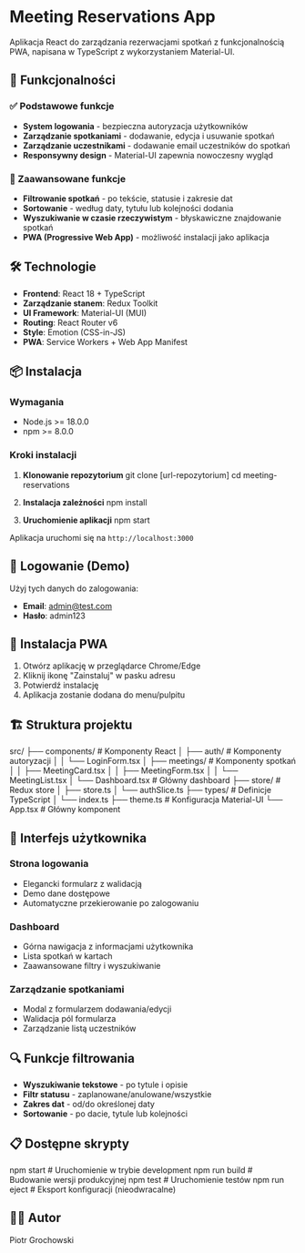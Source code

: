 # Meeting Reservations App

Aplikacja React do zarządzania rezerwacjami spotkań z funkcjonalnością PWA, napisana w TypeScript z wykorzystaniem Material-UI.

## 🚀 Funkcjonalności

### ✅ Podstawowe funkcje

- **System logowania** - bezpieczna autoryzacja użytkowników
- **Zarządzanie spotkaniami** - dodawanie, edycja i usuwanie spotkań
- **Zarządzanie uczestnikami** - dodawanie email uczestników do spotkań
- **Responsywny design** - Material-UI zapewnia nowoczesny wygląd

### 🎯 Zaawansowane funkcje

- **Filtrowanie spotkań** - po tekście, statusie i zakresie dat
- **Sortowanie** - według daty, tytułu lub kolejności dodania
- **Wyszukiwanie w czasie rzeczywistym** - błyskawiczne znajdowanie spotkań
- **PWA (Progressive Web App)** - możliwość instalacji jako aplikacja

## 🛠️ Technologie

- **Frontend**: React 18 + TypeScript
- **Zarządzanie stanem**: Redux Toolkit
- **UI Framework**: Material-UI (MUI)
- **Routing**: React Router v6
- **Style**: Emotion (CSS-in-JS)
- **PWA**: Service Workers + Web App Manifest

## 📦 Instalacja

### Wymagania

- Node.js >= 18.0.0
- npm >= 8.0.0

### Kroki instalacji

1. **Klonowanie repozytorium**
   git clone [url-repozytorium]
   cd meeting-reservations

2. **Instalacja zależności**
   npm install

3. **Uruchomienie aplikacji**
   npm start

Aplikacja uruchomi się na `http://localhost:3000`

## 🔑 Logowanie (Demo)

Użyj tych danych do zalogowania:

- **Email**: admin@test.com
- **Hasło**: admin123

## 📱 Instalacja PWA

1. Otwórz aplikację w przeglądarce Chrome/Edge
2. Kliknij ikonę "Zainstaluj" w pasku adresu
3. Potwierdź instalację
4. Aplikacja zostanie dodana do menu/pulpitu

## 🏗️ Struktura projektu

src/
├── components/ # Komponenty React
│ ├── auth/ # Komponenty autoryzacji
│ │ └── LoginForm.tsx
│ ├── meetings/ # Komponenty spotkań
│ │ ├── MeetingCard.tsx
│ │ ├── MeetingForm.tsx
│ │ └── MeetingList.tsx
│ └── Dashboard.tsx # Główny dashboard
├── store/ # Redux store
│ ├── store.ts
│ └── authSlice.ts
├── types/ # Definicje TypeScript
│ └── index.ts
├── theme.ts # Konfiguracja Material-UI
└── App.tsx # Główny komponent

## 🎨 Interfejs użytkownika

### Strona logowania

- Elegancki formularz z walidacją
- Demo dane dostępowe
- Automatyczne przekierowanie po zalogowaniu

### Dashboard

- Górna nawigacja z informacjami użytkownika
- Lista spotkań w kartach
- Zaawansowane filtry i wyszukiwanie

### Zarządzanie spotkaniami

- Modal z formularzem dodawania/edycji
- Walidacja pól formularza
- Zarządzanie listą uczestników

## 🔍 Funkcje filtrowania

- **Wyszukiwanie tekstowe** - po tytule i opisie
- **Filtr statusu** - zaplanowane/anulowane/wszystkie
- **Zakres dat** - od/do określonej daty
- **Sortowanie** - po dacie, tytule lub kolejności

## 📋 Dostępne skrypty

npm start # Uruchomienie w trybie development
npm run build # Budowanie wersji produkcyjnej
npm test # Uruchomienie testów
npm run eject # Eksport konfiguracji (nieodwracalne)

## 👨‍💻 Autor

Piotr Grochowski
